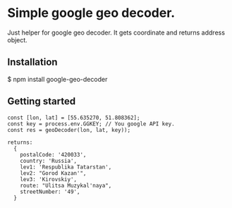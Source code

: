 # Simple google geo decoder.
  Just helper for google geo decoder.
  It gets coordinate and returns address object.

## Installation

$ npm install google-geo-decoder

## Getting started

```
const [lon, lat] = [55.635270, 51.808362];
const key = process.env.GGKEY; // You google API key.
const res = geoDecoder(lon, lat, key));

returns: 
  {
    postalCode: '420033',
    country: 'Russia',
    lev1: 'Respublika Tatarstan',
    lev2: "Gorod Kazan'",
    lev3: 'Kirovskiy',
    route: "Ulitsa Muzykal'naya",
    streetNumber: '49',
  }
```